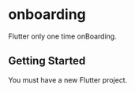 # onboarding

Flutter only one time onBoarding.

## Getting Started

You must have a new Flutter project.
